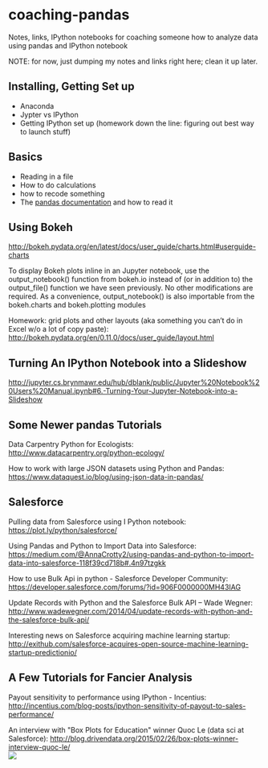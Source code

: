 # coaching-pandas
Notes, links, IPython notebooks for coaching someone how to analyze data using pandas and IPython notebook

NOTE: for now, just dumping my notes and links right here; clean it up later.

## Installing, Getting Set up
<ul><li> Anaconda</li>
<li>Jypter vs IPython</li>
<li>Getting IPython set up (homework down the line:  figuring out best way to launch stuff)</li></ul>


## Basics
<ul><li>Reading in a file</li>
<li> How to do calculations</li>
<li> how to recode something</li>
<li> The  <a href="http://pandas.pydata.org/pandas-docs/stable/">pandas documentation</a> and how to read it</li></ul>



## Using Bokeh
http://bokeh.pydata.org/en/latest/docs/user_guide/charts.html#userguide-charts

To display Bokeh plots inline in an Jupyter notebook, use the output_notebook() function from bokeh.io instead of (or in addition to) the output_file() function we have seen previously. No other modifications are required.
As a convenience, output_notebook() is also importable from the bokeh.charts and bokeh.plotting modules

Homework: grid plots and other layouts (aka something you can’t do in Excel w/o a lot of copy paste):
http://bokeh.pydata.org/en/0.11.0/docs/user_guide/layout.html


## Turning An IPython Notebook into a Slideshow
http://jupyter.cs.brynmawr.edu/hub/dblank/public/Jupyter%20Notebook%20Users%20Manual.ipynb#6.-Turning-Your-Jupyter-Notebook-into-a-Slideshow


## Some Newer pandas Tutorials
Data Carpentry Python for Ecologists: http://www.datacarpentry.org/python-ecology/

How to work with large JSON datasets using Python and Pandas:
https://www.dataquest.io/blog/using-json-data-in-pandas/


## Salesforce

Pulling data from Salesforce using I Python notebook: https://plot.ly/python/salesforce/

Using Pandas and Python to Import Data into Salesforce: https://medium.com/@AnnaCrotty2/using-pandas-and-python-to-import-data-into-salesforce-118f39cd718b#.4n97tzgkk

How to use Bulk Api in python - Salesforce Developer Community: https://developer.salesforce.com/forums/?id=906F0000000MH43IAG

Update Records with Python and the Salesforce Bulk API – Wade Wegner: http://www.wadewegner.com/2014/04/update-records-with-python-and-the-salesforce-bulk-api/

Interesting news on Salesforce acquiring machine learning startup: http://exithub.com/salesforce-acquires-open-source-machine-learning-startup-predictionio/


## A Few Tutorials for Fancier Analysis
Payout sensitivity to performance using IPython - Incentius: http://incentius.com/blog-posts/ipython-sensitivity-of-payout-to-sales-performance/

An interview with "Box Plots for Education" winner Quoc Le (data sci at Salesforce): http://blog.drivendata.org/2015/02/26/box-plots-winner-interview-quoc-le/
<br/><img src="http://beej.us/graffiti/archive/pandagun/pandagun.svg">
